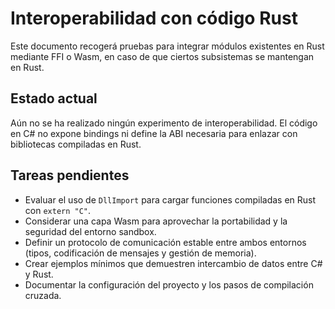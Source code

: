 # Interoperabilidad con código Rust

Este documento recogerá pruebas para integrar módulos existentes en Rust mediante FFI o Wasm, en caso de que ciertos subsistemas se mantengan en Rust.

## Estado actual

Aún no se ha realizado ningún experimento de interoperabilidad. El código en C#
no expone bindings ni define la ABI necesaria para enlazar con bibliotecas
compiladas en Rust.

## Tareas pendientes

- Evaluar el uso de `DllImport` para cargar funciones compiladas en Rust con
  `extern "C"`.
- Considerar una capa Wasm para aprovechar la portabilidad y la seguridad del
  entorno sandbox.
- Definir un protocolo de comunicación estable entre ambos entornos (tipos,
  codificación de mensajes y gestión de memoria).
- Crear ejemplos mínimos que demuestren intercambio de datos entre C# y Rust.
- Documentar la configuración del proyecto y los pasos de compilación cruzada.
